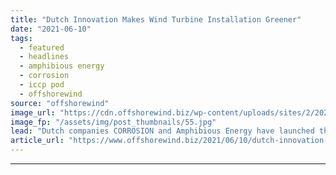 ```yaml
---
title: "Dutch Innovation Makes Wind Turbine Installation Greener"
date: "2021-06-10"
tags: 
  - featured
  - headlines
  - amphibious energy
  - corrosion
  - iccp pod
  - offshorewind
source: "offshorewind"
image_url: "https://cdn.offshorewind.biz/wp-content/uploads/sites/2/2021/06/10094502/Dutch-Innovation-Makes-Wind-Turbine-Installation-Greener.jpg"
image_fp: "/assets/img/post_thumbnails/55.jpg"
lead: "Dutch companies CORROSION and Amphibious Energy have launched the new ICCP-POD described as an"
article_url: "https://www.offshorewind.biz/2021/06/10/dutch-innovation-makes-wind-turbine-installation-greener/"
---
```


---
